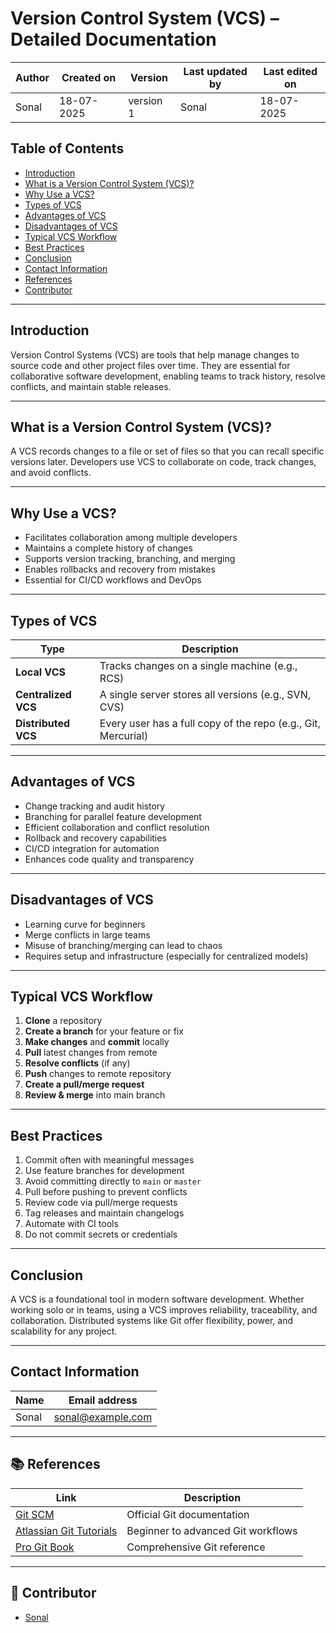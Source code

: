 # Version Control System (VCS) – Detailed Documentation

| Author      | Created on  | Version    | Last updated by | Last edited on |
|-------------|-------------|------------|-----------------|----------------|
| Sonal       | 18-07-2025  | version 1  | Sonal           | 18-07-2025     |

## Table of Contents
- [Introduction](#introduction)
- [What is a Version Control System (VCS)?](#what-is-a-version-control-system-vcs)
- [Why Use a VCS?](#why-use-a-vcs)
- [Types of VCS](#types-of-vcs)
- [Advantages of VCS](#advantages-of-vcs)
- [Disadvantages of VCS](#disadvantages-of-vcs)
- [Typical VCS Workflow](#typical-vcs-workflow)
- [Best Practices](#best-practices)
- [Conclusion](#conclusion)
- [Contact Information](#contact-information)
- [References](#references)
- [Contributor](#contributor)

---

## Introduction

Version Control Systems (VCS) are tools that help manage changes to source code and other project files over time. They are essential for collaborative software development, enabling teams to track history, resolve conflicts, and maintain stable releases.

---

## What is a Version Control System (VCS)?

A VCS records changes to a file or set of files so that you can recall specific versions later. Developers use VCS to collaborate on code, track changes, and avoid conflicts.

---

## Why Use a VCS?

- Facilitates collaboration among multiple developers  
- Maintains a complete history of changes  
- Supports version tracking, branching, and merging  
- Enables rollbacks and recovery from mistakes  
- Essential for CI/CD workflows and DevOps  

---

## Types of VCS

| **Type**            | **Description**                                                                 |
|---------------------|---------------------------------------------------------------------------------|
| **Local VCS**       | Tracks changes on a single machine (e.g., RCS)                                  |
| **Centralized VCS** | A single server stores all versions (e.g., SVN, CVS)                            |
| **Distributed VCS** | Every user has a full copy of the repo (e.g., Git, Mercurial)                   |

---

## Advantages of VCS

- Change tracking and audit history  
- Branching for parallel feature development  
- Efficient collaboration and conflict resolution  
- Rollback and recovery capabilities  
- CI/CD integration for automation  
- Enhances code quality and transparency  

---

## Disadvantages of VCS

- Learning curve for beginners  
- Merge conflicts in large teams  
- Misuse of branching/merging can lead to chaos  
- Requires setup and infrastructure (especially for centralized models)  

---

## Typical VCS Workflow

1. **Clone** a repository  
2. **Create a branch** for your feature or fix  
3. **Make changes** and **commit** locally  
4. **Pull** latest changes from remote  
5. **Resolve conflicts** (if any)  
6. **Push** changes to remote repository  
7. **Create a pull/merge request**  
8. **Review & merge** into main branch  

---

## Best Practices

1. Commit often with meaningful messages  
2. Use feature branches for development  
3. Avoid committing directly to `main` or `master`  
4. Pull before pushing to prevent conflicts  
5. Review code via pull/merge requests  
6. Tag releases and maintain changelogs  
7. Automate with CI tools  
8. Do not commit secrets or credentials  

---

## Conclusion

A VCS is a foundational tool in modern software development. Whether working solo or in teams, using a VCS improves reliability, traceability, and collaboration. Distributed systems like Git offer flexibility, power, and scalability for any project.

---

## Contact Information

| **Name**     | **Email address**                |
|--------------|----------------------------------|
| Sonal        | [sonal@example.com](mailto:sonal@example.com) |

---

## 📚 References

| **Link**                                                        | **Description**                        |
|-----------------------------------------------------------------|----------------------------------------|
| [Git SCM](https://git-scm.com/doc)                              | Official Git documentation             |
| [Atlassian Git Tutorials](https://www.atlassian.com/git)        | Beginner to advanced Git workflows     |
| [Pro Git Book](https://git-scm.com/book/en/v2)                  | Comprehensive Git reference            |

---

## 👥 Contributor

- [Sonal](#)

